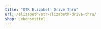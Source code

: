 ```yaml
---
title: "OTR Elizabeth Drive Thru"
url: /elizabeth/otr-elizabeth-drive-thru/
shop: Lebensmittel
---
```

